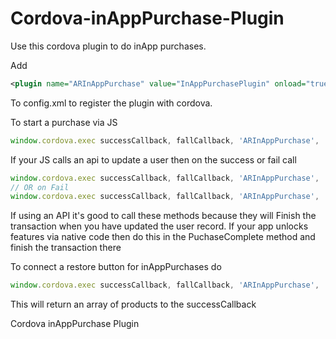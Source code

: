 Cordova-inAppPurchase-Plugin
============================

Use this cordova plugin to do inApp purchases.

Add
```xml
<plugin name="ARInAppPurchase" value="InAppPurchasePlugin" onload="true"/>
```
To config.xml to register the plugin with cordova.

To start a purchase via JS
```javascript
window.cordova.exec successCallback, fallCallback, 'ARInAppPurchase', 'purchase', [{productIdentifier: "YOUR Prodct ID"}];
```

If your JS calls an api to update a user then on the success or fail call
```javascript
window.cordova.exec successCallback, fallCallback, 'ARInAppPurchase', 'finish', [{transactionIdentifier: "YOUR transID"}];
// OR on Fail
window.cordova.exec successCallback, fallCallback, 'ARInAppPurchase', 'failed', [{transactionIdentifier: "YOUR transID"}];

```
If using an API it's good to call these methods because they will Finish the transaction when you have updated the user record.
If your app unlocks features via native code then do this in the PuchaseComplete method and finish the transaction there

To connect a restore button for inAppPurchases do
```javascript
window.cordova.exec successCallback, fallCallback, 'ARInAppPurchase', 'restore', [{}];
```
This will return an array of products to the successCallback

Cordova inAppPurchase Plugin
